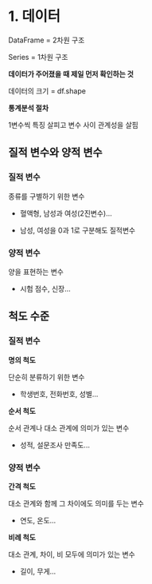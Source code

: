 # 1. 데이터

DataFrame = 2차원 구조

Series = 1차원 구조

**데이터가 주어졌을 때 제일 먼저 확인하는 것**

데이터의 크기 = df.shape

**통계분석 절차**

1변수씩 특징 살피고 변수 사이 관계성을 살핌

## 질적 변수와 양적 변수

### 질적 변수

종류를 구별하기 위한 변수

* 혈액형, 남성과 여성(2진변수)...

* 남성, 여성을 0과 1로 구분해도 질적변수

### 양적 변수

양을 표현하는 변수

* 시험 점수, 신장...

## 척도 수준

### 질적 변수

**명의 척도**

단순히 분류하기 위한 변수

* 학생번호, 전화번호, 성별...

**순서 척도**

순서 관계나 대소 관계에 의미가 있는 변수

* 성적, 설문조사 만족도...

### 양적 변수

**간격 척도**

대소 관계와 함께 그 차이에도 의미를 두는 변수

* 연도, 온도...

**비례 척도**

대소 관계, 차이, 비 모두에 의미가 있는 변수

* 길이, 무게...